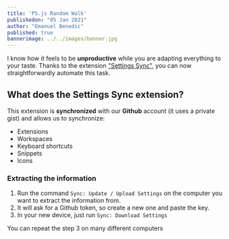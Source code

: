 ```yaml
---
title: 'P5.js Random Walk'
publishedon: "05 Jan 2021"
author: "Emanuel Benedic"
published: true
bannerimage: ../../images/banner.jpg
---
```


I know how it feels to be **unproductive** while you are adapting everything to your taste. Thanks to the extension ["Settings Sync"](https://marketplace.visualstudio.com/items?itemName=Shan.code-settings-sync), you can now straightforwardly automate this task.

## What does the Settings Sync extension?

This extension is **synchronized** with our **Github** account (it uses a private gist) and allows us to synchronize:

- Extensions
- Workspaces
- Keyboard shortcuts
- Snippets
- Icons

### Extracting the information

1. Run the command `Sync: Update / Upload Settings` on the computer you want to extract the information from.
2. It will ask for a Github token, so create a new one and paste the key.
3. In your new device, just run `Sync: Download Settings`

You can repeat the step 3 on many different computers